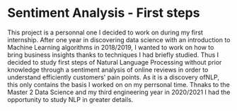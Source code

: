 # Sentiment Analysis - First steps
This project is a personnal one I decided to work on during my first internship. After one year in discovering data science with an introduction to Machine Learning algorithms in 2018/2019, I wanted to work on how to bring business insights thanks to techniques I had briefly studied. Thus I decided to study first steps of Natural Language Processing without prior knowledge through a sentiment analysis of online reviews in order to understand efficiently customers' pain points. As it is a discovery ofNLP, this only contains the basis I worked on on my perrsonal time. 
Thnaks to the Master 2 Data Science and my third engineering year in 2020/2021 I had the opportunity to study NLP in greater details. 
